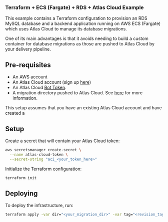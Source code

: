 ### Terraform + ECS (Fargate) + RDS + Atlas Cloud Example

This example contains a Terraform configuration to provision an RDS MySQL database and a backend application
running on AWS ECS (Fargate) which uses Atlas Cloud to manage its database migrations.

One of its main advantages is that it avoids needing to build a custom container for database migrations
as those are pushed to Atlas Cloud by your delivery pipeline.

## Pre-requisites

* An AWS account
* An Atlas Cloud account (sign up [here](https://auth.atlasgo.cloud/signup))
* An Atlas Cloud [Bot Token](https://atlasgo.io/cloud/bots).
* A migration directory pushed to Atlas Cloud.
  See [here](https://atlasgo.io/versioned/intro#pushing-migrations-to-atlas) for more information.

This setup assumes that you have an existing Atlas Cloud account and have created a

## Setup

Create a secret that will contain your Atlas Cloud token:

```bash
aws secretsmanager create-secret \
  --name atlas-cloud-token \
  --secret-string "aci_<your_token_here>"
```

Initialize the Terraform configuration:

```bash
terraform init
```

## Deploying

To deploy the infrastructure, run:

```bash
terraform apply -var dir="<your_migration_dir>" -var tag="<revision_tag>"
```
